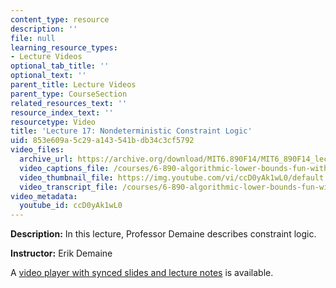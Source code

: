 ```yaml
---
content_type: resource
description: ''
file: null
learning_resource_types:
- Lecture Videos
optional_tab_title: ''
optional_text: ''
parent_title: Lecture Videos
parent_type: CourseSection
related_resources_text: ''
resource_index_text: ''
resourcetype: Video
title: 'Lecture 17: Nondeterministic Constraint Logic'
uid: 853e609a-5c29-a143-541b-db34c3cf5792
video_files:
  archive_url: https://archive.org/download/MIT6.890F14/MIT6_890F14_lec17_300k.mp4
  video_captions_file: /courses/6-890-algorithmic-lower-bounds-fun-with-hardness-proofs-fall-2014/f39b10926a1f5e45a52d843395d7443b_ccD0yAk1wL0.vtt
  video_thumbnail_file: https://img.youtube.com/vi/ccD0yAk1wL0/default.jpg
  video_transcript_file: /courses/6-890-algorithmic-lower-bounds-fun-with-hardness-proofs-fall-2014/772af84e250b10f148172fb96a12ecb0_ccD0yAk1wL0.pdf
video_metadata:
  youtube_id: ccD0yAk1wL0
---
```


**Description:** In this lecture, Professor Demaine describes constraint logic.

**Instructor:** Erik Demaine

A [video player with synced slides and lecture notes](http://courses.csail.mit.edu/6.890/fall14/lectures/L17.html) is available.